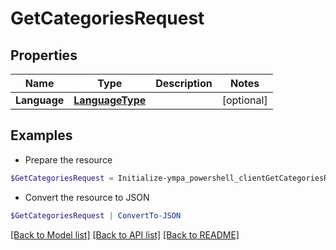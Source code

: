 # GetCategoriesRequest
## Properties

Name | Type | Description | Notes
------------ | ------------- | ------------- | -------------
**Language** | [**LanguageType**](LanguageType.md) |  | [optional] 

## Examples

- Prepare the resource
```powershell
$GetCategoriesRequest = Initialize-ympa_powershell_clientGetCategoriesRequest  -Language null
```

- Convert the resource to JSON
```powershell
$GetCategoriesRequest | ConvertTo-JSON
```

[[Back to Model list]](../README.md#documentation-for-models) [[Back to API list]](../README.md#documentation-for-api-endpoints) [[Back to README]](../README.md)

